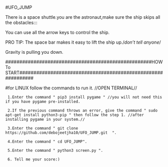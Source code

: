 #UFO_JUMP

There is a space shuttle.you are the astronaut,make sure the ship skips all the obstacles:::

You can use all the arrow keys to control the ship.

PRO TIP: The space bar makes it easy to lift the ship up./*don’t tell anyone*/

Gravity is pulling you down.


####################################################HOW To START#############################################################

 #for LINUX follow the commands to run it. //OPEN TERMINAL//
 
     1.Enter the command " pip3 install pygame " //you will not need this if you have pygame pre-installed.
     
     2.If the previous command throws an error, give the command " sudo apt-get install python3-pip " then follow the step 1. //after installing pygame in your system.//
     
     3.Enter the command " git clone https://github.com/debojeetjha10/UFO_JUMP.git  ".
     
     4.Enter the command " cd UFO_JUMP".
     
     5.Enter the command " python3 screen.py ".
     
     6. Tell me your score:)

